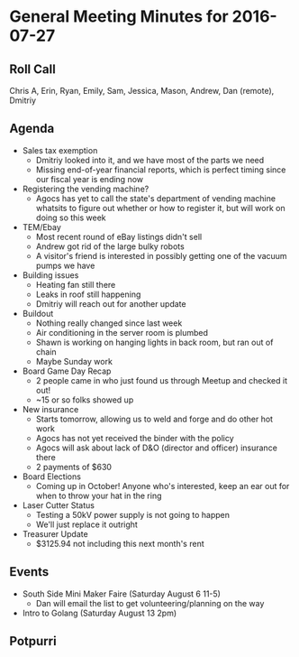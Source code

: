 General Meeting Minutes for 2016-07-27
======================================

Roll Call
---------
Chris A, Erin, Ryan, Emily, Sam, Jessica, Mason, Andrew, Dan (remote), Dmitriy

Agenda
------

- Sales tax exemption
  - Dmitriy looked into it, and we have most of the parts we need
  - Missing end-of-year financial reports, which is perfect timing since our fiscal year is ending now
- Registering the vending machine?
  - Agocs has yet to call the state's department of vending machine whatsits to figure out whether or how to register it, but will work on doing so this week
- TEM/Ebay
  - Most recent round of eBay listings didn't sell
  - Andrew got rid of the large bulky robots
  - A visitor's friend is interested in possibly getting one of the vacuum pumps we have
- Building issues
  - Heating fan still there
  - Leaks in roof still happening
  - Dmitriy will reach out for another update
- Buildout
  - Nothing really changed since last week
  - Air conditioning in the server room is plumbed
  - Shawn is working on hanging lights in back room, but ran out of chain
  - Maybe Sunday work
- Board Game Day Recap
  - 2 people came in who just found us through Meetup and checked it out!
  - ~15 or so folks showed up
- New insurance
  - Starts tomorrow, allowing us to weld and forge and do other hot work
  - Agocs has not yet received the binder with the policy
  - Agocs will ask about lack of D&O (director and officer) insurance there
  - 2 payments of $630
- Board Elections
  - Coming up in October! Anyone who's interested, keep an ear out for when to throw your hat in the ring
- Laser Cutter Status
  - Testing a 50kV power supply is not going to happen
  - We'll just replace it outright
- Treasurer Update
  - $3125.94 not including this next month's rent

Events
------

- South Side Mini Maker Faire (Saturday August 6 11-5)
  - Dan will email the list to get volunteering/planning on the way
- Intro to Golang (Saturday August 13 2pm)

Potpurri
--------


